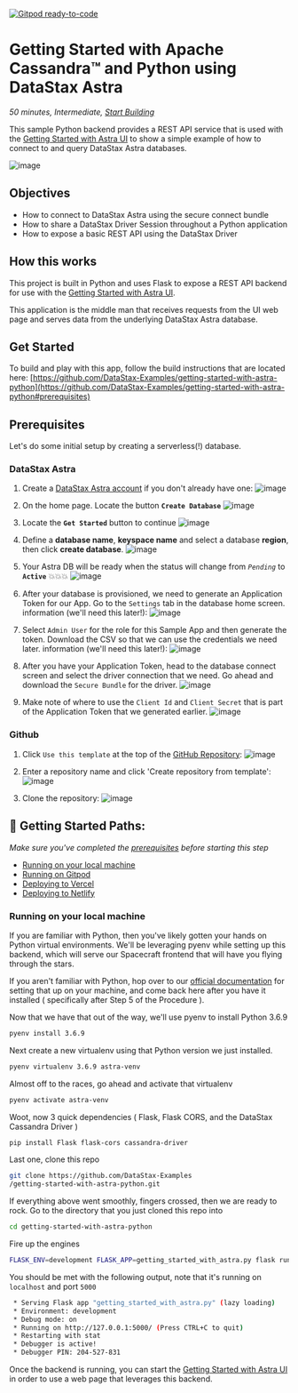 [![Gitpod ready-to-code](https://img.shields.io/badge/Gitpod-ready--to--code-blue?logo=gitpod)](https://gitpod.io/#https://github.com/rbimm/bimm-repository)

<!--- STARTEXCLUDE --->
# Getting Started with Apache Cassandra™ and Python using DataStax Astra
*50 minutes, Intermediate, [Start Building](https://github.com/DataStax-Examples/getting-started-with-astra-python#prerequisites)*

This sample Python backend provides a REST API service that is used with the [Getting Started with Astra UI](https://github.com/DataStax-Examples/getting-started-with-astra-ui) to show a
simple example of how to connect to and query DataStax Astra databases.
<!--- ENDEXCLUDE --->


![image](https://raw.githubusercontent.com/DataStax-Examples/sample-app-template/master/screenshots/astra-sample-app-default.png)


## Objectives
- How to connect to DataStax Astra using the secure connect bundle
- How to share a DataStax Driver Session throughout a Python application
- How to expose a basic REST API using the DataStax Driver
  
## How this works
This project is built in Python and uses Flask to expose a REST API backend for use with the [Getting Started with Astra UI](https://github.com/DataStax-Examples/getting-started-with-astra-ui).

This application is the middle man that receives requests from the UI web page and serves data from the underlying DataStax Astra database.

## Get Started
To build and play with this app, follow the build instructions that are located here: [https://github.com/DataStax-Examples/getting-started-with-astra-python](https://github.com/DataStax-Examples/getting-started-with-astra-python#prerequisites)

<!--- STARTEXCLUDE --->
## Prerequisites
Let's do some initial setup by creating a serverless(!) database.

### DataStax Astra
1. Create a [DataStax Astra account](https://astra.datastax.com/register?utm_source=github&utm_medium=referral&utm_campaign=getting-started-with-astra-python) if you don't already have one:
![image](https://raw.githubusercontent.com/DataStax-Examples/sample-app-template/master/screenshots/astra-register-basic-auth.png)

2. On the home page. Locate the button **`Create Database`**
![image](https://raw.githubusercontent.com/DataStax-Examples/sample-app-template/master/screenshots/astra-dashboard.png)

3. Locate the **`Get Started`** button to continue
![image](https://raw.githubusercontent.com/DataStax-Examples/sample-app-template/master/screenshots/astra-select-plan.png)

4. Define a **database name**, **keyspace name** and select a database **region**, then click **create database**.
![image](https://raw.githubusercontent.com/DataStax-Examples/sample-app-template/master/screenshots/astra-create-db.png)

5. Your Astra DB will be ready when the status will change from *`Pending`* to **`Active`** 💥💥💥 
![image](https://raw.githubusercontent.com/DataStax-Examples/sample-app-template/master/screenshots/astra-db-active.png)

6. After your database is provisioned, we need to generate an Application Token for our App. Go to the `Settings` tab in the database home screen.
information (we'll need this later!):
![image](https://raw.githubusercontent.com/DataStax-Examples/sample-app-template/master/screenshots/astra-db-settings.png)

7. Select `Admin User` for the role for this Sample App and then generate the token. Download the CSV so that we can use the credentials we need later.
information (we'll need this later!):
![image](https://raw.githubusercontent.com/DataStax-Examples/sample-app-template/master/screenshots/astra-db-settings-token.png)

8. After you have your Application Token, head to the database connect screen and select the driver connection that we need. Go ahead and download the `Secure Bundle` for the driver.
![image](https://raw.githubusercontent.com/DataStax-Examples/sample-app-template/master/screenshots/astra-db-connect-bundle.png)

9. Make note of where to use the `Client Id` and `Client Secret` that is part of the Application Token that we generated earlier.
![image](https://raw.githubusercontent.com/DataStax-Examples/sample-app-template/master/screenshots/astra-db-connect-bundle-driver.png)

### Github
1. Click `Use this template` at the top of the [GitHub Repository](https://github.com/DataStax-Examples/getting-started-with-astra-python):
![image](https://raw.githubusercontent.com/DataStax-Examples/sample-app-template/master/screenshots/github-use-template.png)

2. Enter a repository name and click 'Create repository from template':
![image](https://raw.githubusercontent.com/DataStax-Examples/sample-app-template/master/screenshots/github-create-repository.png)

3. Clone the repository:
![image](https://raw.githubusercontent.com/DataStax-Examples/sample-app-template/master/screenshots/github-clone.png)

## 🚀 Getting Started Paths:
*Make sure you've completed the [prerequisites](#prerequisites) before starting this step*
  - [Running on your local machine](#running-on-your-local-machine)
  - [Running on Gitpod](#running-on-gitpod)
  - [Deploying to Vercel](#deploying-to-vercel)
  - [Deploying to Netlify](#deploying-to-netlify)

### Running on your local machine
If you are familiar with Python, then you've likely gotten your hands on Python virtual environments.
We'll be leveraging pyenv while setting up this backend, which will serve our
Spacecraft frontend that will have you flying through the stars.

If you aren't familiar with Python, hop over to our [official documentation](https://helpdocs.datastax.com/aws/dscloud/astra/dscloudPythonDriver.html#Installingpyenv,Python,andvirtualenv)
for setting that up on your machine, and come back here after you have it installed ( specifically after Step 5 of the Procedure ).

Now that we have that out of the way, we'll use pyenv to install Python 3.6.9
```sh
pyenv install 3.6.9
```

Next create a new virtualenv using that Python version we just installed.
```sh
pyenv virtualenv 3.6.9 astra-venv
```

Almost off to the races, go ahead and activate that virtualenv
```sh
pyenv activate astra-venv
```

Woot, now 3 quick dependencies ( Flask, Flask CORS,  and the DataStax Cassandra Driver )
```sh
pip install Flask flask-cors cassandra-driver
```

Last one, clone this repo
```sh
git clone https://github.com/DataStax-Examples
/getting-started-with-astra-python.git
```

If everything above went smoothly, fingers crossed, then we are ready to rock.
Go to the directory that you just cloned this repo into
```sh
cd getting-started-with-astra-python
```

Fire up the engines
```sh
FLASK_ENV=development FLASK_APP=getting_started_with_astra.py flask run
```

You should be met with the following output, note that it's running on `localhost` and port `5000`
```sh
 * Serving Flask app "getting_started_with_astra.py" (lazy loading)
 * Environment: development
 * Debug mode: on
 * Running on http://127.0.0.1:5000/ (Press CTRL+C to quit)
 * Restarting with stat
 * Debugger is active!
 * Debugger PIN: 204-527-831
```

Once the backend is running, you can start the [Getting Started with Astra UI](https://github.com/DataStax-Examples/getting-started-with-astra-ui) in order to use a web page that leverages this backend.

<!--- ENDEXCLUDE --->
